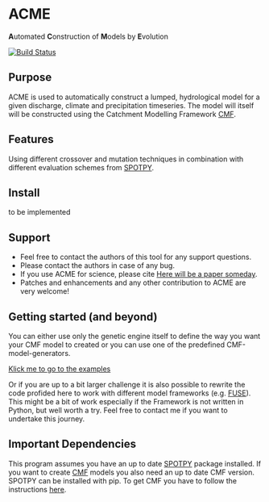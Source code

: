 # ACME

**A**utomated **C**onstruction of **M**odels by **E**volution

[![Build Status](https://travis-ci.org/zutn/ACME.svg?branch=master)](https://travis-ci.org/zutn/ACME)

## Purpose
ACME is used to automatically construct a lumped, hydrological model for a given discharge, climate and precipitation timeseries. The model will itself will be constructed using the Catchment Modelling Framework [CMF](http://fb09-pasig.umwelt.uni-giessen.de/cmf).

## Features
Using different crossover and mutation techniques in combination with different evaluation schemes from [SPOTPY](http://fb09-pasig.umwelt.uni-giessen.de/spotpy/).

## Install
to be implemented

## Support
- Feel free to contact the authors of this tool for any support questions.
- Please contact the authors in case of any bug.
- If you use ACME for science, please cite [Here will be a paper someday]().
- Patches and enhancements and any other contribution to ACME are very welcome!

## Getting started (and beyond)
You can either use only the genetic engine itself to define the way you want your CMF model to created or you can use one of the predefined CMF-model-generators.

[Klick me to go to the examples](https://github.com/zutn/ACME/tree/master/acme/examples)

Or if you are up to a bit larger challenge it is also possible to rewrite the code profided here to work with different model frameworks (e.g. [FUSE](http://onlinelibrary.wiley.com/doi/10.1029/2007WR006735/abstract)). This might be a bit of work especially if the Framework is not written in Python, but well worth a try. Feel free to contact me if you want to undertake this journey. 

## Important Dependencies
This program assumes you have an up to date [SPOTPY](http://fb09-pasig.umwelt.uni-giessen.de/spotpy/) package installed. If you want to create [CMF](http://fb09-pasig.umwelt.uni-giessen.de/cmf) models you also need an up to date CMF version. SPOTPY can be installed with pip. To get CMF you have to follow the instructions [here](http://fb09-pasig.umwelt.uni-giessen.de/cmf/wiki/CmfInstall).
